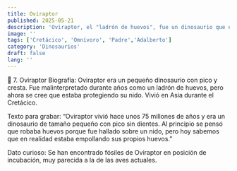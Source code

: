 ```yaml
---
title: Oviraptor
published: 2025-05-21
description: 'Oviraptor, el "ladrón de huevos", fue un dinosaurio que en realidad cuidaba a sus crías.'
image: ''
tags: ['Cretácico', 'Omnívoro', 'Padre','Adalberto']
category: 'Dinosaurios'
draft: false 
lang: ''
---
```


🦖 7. Oviraptor
Biografía:
Oviraptor era un pequeño dinosaurio con pico y cresta. Fue malinterpretado durante años como un ladrón de huevos, pero ahora se cree que estaba protegiendo su nido. Vivió en Asia durante el Cretácico.

Texto para grabar:
“Oviraptor vivió hace unos 75 millones de años y era un dinosaurio de tamaño pequeño con pico sin dientes. Al principio se pensó que robaba huevos porque fue hallado sobre un nido, pero hoy sabemos que en realidad estaba empollando sus propios huevos.”

Dato curioso:
Se han encontrado fósiles de Oviraptor en posición de incubación, muy parecida a la de las aves actuales.